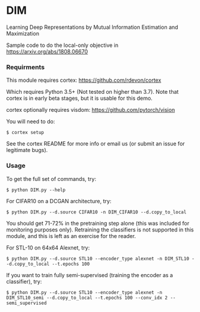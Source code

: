 # DIM
Learning Deep Representations by Mutual Information Estimation and Maximization

Sample code to do the local-only objective in https://arxiv.org/abs/1808.06670

### Requirments

This module requires cortex: https://github.com/rdevon/cortex

Which requires Python 3.5+ (Not tested on higher than 3.7). Note that cortex is in early beta stages, but it is usable for this demo. 

cortex optionally requires visdom: https://github.com/pytorch/vision

You will need to do:

    $ cortex setup

See the cortex README for more info or email us (or submit an issue for legitimate bugs).

### Usage

To get the full set of commands, try:

    $ python DIM.py --help

For CIFAR10 on a DCGAN architecture, try:

    $ python DIM.py --d.source CIFAR10 -n DIM_CIFAR10 --d.copy_to_local
    
You should get 71-72% in the pretraining step alone (this was included for monitoring purposes only). Retraining the classifiers is not supported in this module, and this is left as an exercise for the reader.
    
For STL-10 on 64x64 Alexnet, try:

    $ python DIM.py --d.source STL10 --encoder_type alexnet -n DIM_STL10 --d.copy_to_local --t.epochs 100
    
If you want to train fully semi-supervised (training the encoder as a classifier), try:

    $ python DIM.py --d.source STL10 --encoder_type alexnet -n DIM_STL10_semi --d.copy_to_local --t.epochs 100 --conv_idx 2 --semi_supervised
